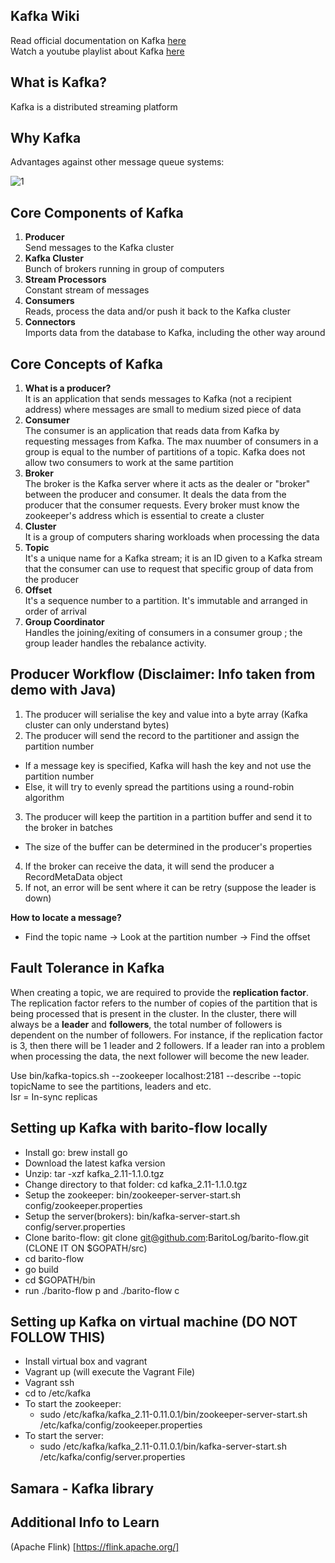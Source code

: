 ## Kafka Wiki 
Read official documentation on Kafka [here](https://kafka.apache.org/intro)  
Watch a youtube playlist about Kafka [here](https://www.youtube.com/watch?v=kDx8hZhvCQ0&index=7&list=PLkz1SCf5iB4enAR00Z46JwY9GGkaS2NON)  

## What is Kafka?
Kafka is a distributed streaming platform

## Why Kafka  
Advantages against other message queue systems: 

![1](http://www.allprogrammingtutorials.com/images/kafka-components.png)

## Core Components of Kafka
1. **Producer**  
Send messages to the Kafka cluster  
2. **Kafka Cluster**  
Bunch of brokers running in group of computers  
3. **Stream Processors**  
Constant stream of messages  
4. **Consumers**  
Reads, process the data and/or push it back to the Kafka cluster  
5. **Connectors**  
Imports data from the database to Kafka, including the other way around  

## Core Concepts of Kafka
1. **What is a producer?**  
It is an application that sends messages to Kafka (not a recipient address) where messages are small to medium sized piece of data  
2. **Consumer**  
The consumer is an application that reads data from Kafka by requesting messages from Kafka. The max nuumber of consumers in a group is equal to the number of partitions of a topic. Kafka does not allow two consumers to work at the same partition
3. **Broker**  
The broker is the Kafka server where it acts as the dealer or "broker" between the producer and consumer. It deals the data from the
producer that the consumer requests. Every broker must know the zookeeper's address which is essential to create a cluster  
4. **Cluster**  
It is a group of computers sharing workloads when processing the data  
5. **Topic**  
It's a unique name for a Kafka stream; it is an ID given to a Kafka stream that the consumer can use to request that specific group
of data from the producer  
6. **Offset**  
It's a sequence number to a partition. It's immutable and arranged in order of arrival  
7. **Group Coordinator**  
Handles the joining/exiting of consumers in a consumer group ; the group leader handles the rebalance activity.

## Producer Workflow (Disclaimer: Info taken from demo with Java)  
1. The producer will serialise the key and value into a byte array (Kafka cluster can only understand bytes)  
2. The producer will send the record to the partitioner and assign the partition number  
* If a message key is specified, Kafka will hash the key and not use the partition number  
* Else, it will try to evenly spread the partitions using a round-robin algorithm  
3. The producer will keep the partition in a partition buffer and send it to the broker in batches  
* The size of the buffer can be determined in the producer's properties  
4. If the broker can receive the data, it will send the producer a RecordMetaData object  
5. If not, an error will be sent where it can be retry (suppose the leader is down)  

**How to locate a message?**  
* Find the topic name -> Look at the partition number -> Find the offset

## Fault Tolerance in Kafka
When creating a topic, we are required to provide the **replication factor**. The replication factor refers to the number of copies of the partition that is being processed that is present in the cluster. In the cluster, there will always be a **leader** and **followers**, the total number of followers is dependent on the number of followers. For instance, if the replication factor is 3, then there will be 1 leader and 2 followers. If a leader ran into a problem when processing the data, the next follower will become the new leader.

Use bin/kafka-topics.sh --zookeeper localhost:2181 --describe --topic topicName to see the partitions, leaders and etc.  
Isr = In-sync replicas

## Setting up Kafka with barito-flow locally
* Install go: brew install go
* Download the latest kafka version  
* Unzip: tar -xzf kafka_2.11-1.1.0.tgz
* Change directory to that folder: cd kafka_2.11-1.1.0.tgz  
* Setup the zookeeper: bin/zookeeper-server-start.sh config/zookeeper.properties
* Setup the server(brokers): bin/kafka-server-start.sh config/server.properties
* Clone barito-flow: git clone git@github.com:BaritoLog/barito-flow.git (CLONE IT ON $GOPATH/src)
* cd barito-flow
* go build 
* cd $GOPATH/bin  
* run ./barito-flow p and ./barito-flow c  


## Setting up Kafka on virtual machine (DO NOT FOLLOW THIS)
* Install virtual box and vagrant 
* Vagrant up (will execute the Vagrant File)
* Vagrant ssh  
* cd to /etc/kafka  
* To start the zookeeper:  
  * sudo /etc/kafka/kafka_2.11-0.11.0.1/bin/zookeeper-server-start.sh /etc/kafka/config/zookeeper.properties  
* To start the server:  
  * sudo /etc/kafka/kafka_2.11-0.11.0.1/bin/kafka-server-start.sh /etc/kafka/config/server.properties  
  
## Samara - Kafka library

## Additional Info to Learn
(Apache Flink) [https://flink.apache.org/]







